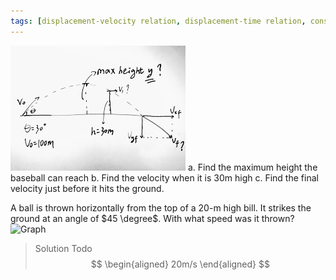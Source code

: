 ```yaml
---
tags: [displacement-velocity relation, displacement-time relation, constant acceleration, gravity, initial velocity, final velocity, kinematic equation, 2-D motion]
---
```


![Graph 1](../assets/quiz0129_baseball.PNG)
a. Find the maximum height the baseball can reach
b. Find the velocity when it is 30m high
c. Find the final velocity just before it hits the ground.

A ball is thrown horizontally from the top of a 20-m high bill. It strikes the ground at an angle of $45 \degree$. With what speed was it thrown?
![Graph](../assets/mid_term1_05.PNG)
>Solution
Todo
$$
\begin{aligned}
20m/s
\end{aligned}
$$
